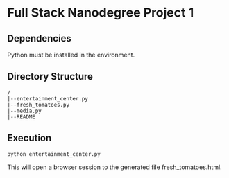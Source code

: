 
# Full Stack Nanodegree Project 1

## Dependencies

Python must be installed in the environment.

## Directory Structure

```
/
|--entertainment_center.py
|--fresh_tomatoes.py
|--media.py
|--README
```

## Execution

`python entertainment_center.py`

This will open a browser session to the generated file fresh_tomatoes.html.
